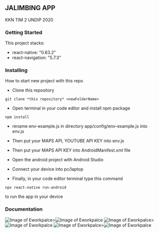 ## JALIMBING APP

KKN TIM 2 UNDIP 2020

### Getting Started

This project stacks: 
- react-native: "0.63.2"
- react-navigation: "5.7.3"

### Installing

How to start new project with this repo

- Clone this repository
```
git clone *this repository* <newFolderName>
```

- Open terminal in your code editor and install npm package
```
npm install
```

- rename env-example.js in directory app/config/env-example.js into env.js

- Then put your MAPS API, YOUTUBE API KEY into env.js

- Then put your MAPS API KEY into AndroidManifest.xml file

- Open the android project with Android Studio

- Connect your device into pc/laptop

- Finally, in your code editor terminal type this command
```
npx react-native run-android
```
to run the app in your device

### Documentation
![Image of Eworkpalce](../Dokumentasi/ss1.png)>![Image of Eworkpalce](../Dokumentasi/ss2.png)
![Image of Eworkpalce](../Dokumentasi/ss3.png)>![Image of Eworkpalce](../Dokumentasi/ss6.png)
![Image of Eworkpalce](../Dokumentasi/ss4.png)>![Image of Eworkpalce](../Dokumentasi/ss5.png) <br/>
